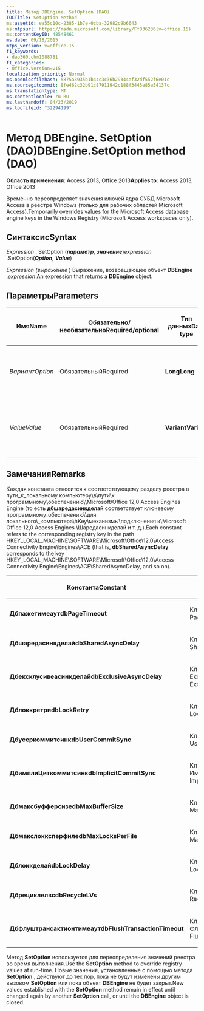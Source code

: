```yaml
---
title: Метод DBEngine. SetOption (DAO)
TOCTitle: SetOption Method
ms:assetid: ea55c10c-2385-1b7e-0cba-32982c9b6643
ms:mtpsurl: https://msdn.microsoft.com/library/Ff836236(v=office.15)
ms:contentKeyID: 48548461
ms.date: 09/18/2015
mtps_version: v=office.15
f1_keywords:
- dao360.chm1088781
f1_categories:
- Office.Version=v15
localization_priority: Normal
ms.openlocfilehash: 5875a8935b1b44c3c36b29344af32df552f6e01c
ms.sourcegitcommit: 8fe462c32b91c87911942c188f3445e85a54137c
ms.translationtype: MT
ms.contentlocale: ru-RU
ms.lasthandoff: 04/23/2019
ms.locfileid: "32294199"
---
```

# <a name="dbenginesetoption-method-dao"></a><span data-ttu-id="aac59-102">Метод DBEngine. SetOption (DAO)</span><span class="sxs-lookup"><span data-stu-id="aac59-102">DBEngine.SetOption method (DAO)</span></span>

<span data-ttu-id="aac59-103">**Область применения**: Access 2013, Office 2013</span><span class="sxs-lookup"><span data-stu-id="aac59-103">**Applies to**: Access 2013, Office 2013</span></span>

<span data-ttu-id="aac59-104">Временно переопределяет значения ключей ядра СУБД Microsoft Access в реестре Windows (только для рабочих областей Microsoft Access).</span><span class="sxs-lookup"><span data-stu-id="aac59-104">Temporarily overrides values for the Microsoft Access database engine keys in the Windows Registry (Microsoft Access workspaces only).</span></span>

## <a name="syntax"></a><span data-ttu-id="aac59-105">Синтаксис</span><span class="sxs-lookup"><span data-stu-id="aac59-105">Syntax</span></span>

<span data-ttu-id="aac59-106">*Expression* . SetOption (***параметр***, ***значение***)</span><span class="sxs-lookup"><span data-stu-id="aac59-106">*expression* .SetOption(***Option***, ***Value***)</span></span>

<span data-ttu-id="aac59-107">*Expression (выражение* ) Выражение, возвращающее объект **DBEngine** .</span><span class="sxs-lookup"><span data-stu-id="aac59-107">*expression* An expression that returns a **DBEngine** object.</span></span>

## <a name="parameters"></a><span data-ttu-id="aac59-108">Параметры</span><span class="sxs-lookup"><span data-stu-id="aac59-108">Parameters</span></span>

<table>
<colgroup>
<col style="width: 25%" />
<col style="width: 25%" />
<col style="width: 25%" />
<col style="width: 25%" />
</colgroup>
<thead>
<tr class="header">
<th><p><span data-ttu-id="aac59-109">Имя</span><span class="sxs-lookup"><span data-stu-id="aac59-109">Name</span></span></p></th>
<th><p><span data-ttu-id="aac59-110">Обязательно/необязательно</span><span class="sxs-lookup"><span data-stu-id="aac59-110">Required/optional</span></span></p></th>
<th><p><span data-ttu-id="aac59-111">Тип данных</span><span class="sxs-lookup"><span data-stu-id="aac59-111">Data type</span></span></p></th>
<th><p><span data-ttu-id="aac59-112">Описание</span><span class="sxs-lookup"><span data-stu-id="aac59-112">Description</span></span></p></th>
</tr>
</thead>
<tbody>
<tr class="odd">
<td><p><span data-ttu-id="aac59-113"><em>Вариант</em></span><span class="sxs-lookup"><span data-stu-id="aac59-113"><em>Option</em></span></span></p></td>
<td><p><span data-ttu-id="aac59-114">Обязательный</span><span class="sxs-lookup"><span data-stu-id="aac59-114">Required</span></span></p></td>
<td><p><span data-ttu-id="aac59-115"><strong>Long</strong></span><span class="sxs-lookup"><span data-stu-id="aac59-115"><strong>Long</strong></span></span></p></td>
<td><p><span data-ttu-id="aac59-116">Константа, описанная в разделе Примечания.</span><span class="sxs-lookup"><span data-stu-id="aac59-116">A constant as described in Remarks.</span></span></p></td>
</tr>
<tr class="even">
<td><p><span data-ttu-id="aac59-117"><em>Value</em></span><span class="sxs-lookup"><span data-stu-id="aac59-117"><em>Value</em></span></span></p></td>
<td><p><span data-ttu-id="aac59-118">Обязательный</span><span class="sxs-lookup"><span data-stu-id="aac59-118">Required</span></span></p></td>
<td><p><span data-ttu-id="aac59-119"><strong>Variant</strong></span><span class="sxs-lookup"><span data-stu-id="aac59-119"><strong>Variant</strong></span></span></p></td>
<td><p><span data-ttu-id="aac59-120">Значение, которое необходимо присвоить параметру.</span><span class="sxs-lookup"><span data-stu-id="aac59-120">The value that you want to set option to.</span></span></p></td>
</tr>
</tbody>
</table>


## <a name="remarks"></a><span data-ttu-id="aac59-121">Замечания</span><span class="sxs-lookup"><span data-stu-id="aac59-121">Remarks</span></span>

<span data-ttu-id="aac59-122">Каждая константа относится к соответствующему разделу реестра в пути\_к\_локальному компьютеру\\в\\пути\\к программному\\обеспечению\\\\Microsoft\\Office 12,0 Access Engines Engine (то есть **дбшаредасинкделай** соответствует ключевому программному\_обеспечению\\\\для локального\\\_компьютера\\hKey\\механизмы\\подключения к\\Microsoft Office 12,0 Access Engines \\Шаредасинкделай и т. д.).</span><span class="sxs-lookup"><span data-stu-id="aac59-122">Each constant refers to the corresponding registry key in the path HKEY\_LOCAL\_MACHINE\\SOFTWARE\\Microsoft\\Office\\12.0\\Access Connectivity Engine\\Engines\\ACE (that is, **dbSharedAsyncDelay** corresponds to the key HKEY\_LOCAL\_MACHINE\\SOFTWARE\\Microsoft\\Office\\12.0\\Access Connectivity Engine\\Engines\\ACE\\SharedAsyncDelay, and so on).</span></span>

<table>
<colgroup>
<col style="width: 50%" />
<col style="width: 50%" />
</colgroup>
<thead>
<tr class="header">
<th><p><span data-ttu-id="aac59-123">Константа</span><span class="sxs-lookup"><span data-stu-id="aac59-123">Constant</span></span></p></th>
<th><p><span data-ttu-id="aac59-124">Описание</span><span class="sxs-lookup"><span data-stu-id="aac59-124">Description</span></span></p></th>
</tr>
</thead>
<tbody>
<tr class="odd">
<td><p><span data-ttu-id="aac59-125"><strong>Дбпажетимеаут</strong></span><span class="sxs-lookup"><span data-stu-id="aac59-125"><strong>dbPageTimeout</strong></span></span></p></td>
<td><p><span data-ttu-id="aac59-126">Ключ Пажетимеаут</span><span class="sxs-lookup"><span data-stu-id="aac59-126">The PageTimeout key</span></span></p></td>
</tr>
<tr class="even">
<td><p><span data-ttu-id="aac59-127"><strong>Дбшаредасинкделай</strong></span><span class="sxs-lookup"><span data-stu-id="aac59-127"><strong>dbSharedAsyncDelay</strong></span></span></p></td>
<td><p><span data-ttu-id="aac59-128">Ключ Шаредасинкделай</span><span class="sxs-lookup"><span data-stu-id="aac59-128">The SharedAsyncDelay key</span></span></p></td>
</tr>
<tr class="odd">
<td><p><span data-ttu-id="aac59-129"><strong>Дбексклусивеасинкделай</strong></span><span class="sxs-lookup"><span data-stu-id="aac59-129"><strong>dbExclusiveAsyncDelay</strong></span></span></p></td>
<td><p><span data-ttu-id="aac59-130">Ключ Ексклусивеасинкделай</span><span class="sxs-lookup"><span data-stu-id="aac59-130">The ExclusiveAsyncDelay key</span></span></p></td>
</tr>
<tr class="even">
<td><p><span data-ttu-id="aac59-131"><strong>Дблоккретри</strong></span><span class="sxs-lookup"><span data-stu-id="aac59-131"><strong>dbLockRetry</strong></span></span></p></td>
<td><p><span data-ttu-id="aac59-132">Ключ Локкретри</span><span class="sxs-lookup"><span data-stu-id="aac59-132">The LockRetry key</span></span></p></td>
</tr>
<tr class="odd">
<td><p><span data-ttu-id="aac59-133"><strong>Дбусеркоммитсинк</strong></span><span class="sxs-lookup"><span data-stu-id="aac59-133"><strong>dbUserCommitSync</strong></span></span></p></td>
<td><p><span data-ttu-id="aac59-134">Ключ Усеркоммитсинк</span><span class="sxs-lookup"><span data-stu-id="aac59-134">The UserCommitSync key</span></span></p></td>
</tr>
<tr class="even">
<td><p><span data-ttu-id="aac59-135"><strong>ДбимплиЦиткоммитсинк</strong></span><span class="sxs-lookup"><span data-stu-id="aac59-135"><strong>dbImplicitCommitSync</strong></span></span></p></td>
<td><p><span data-ttu-id="aac59-136">Ключ ИмплиЦиткоммитсинк</span><span class="sxs-lookup"><span data-stu-id="aac59-136">The ImplicitCommitSync key</span></span></p></td>
</tr>
<tr class="odd">
<td><p><span data-ttu-id="aac59-137"><strong>Дбмаксбуфферсизе</strong></span><span class="sxs-lookup"><span data-stu-id="aac59-137"><strong>dbMaxBufferSize</strong></span></span></p></td>
<td><p><span data-ttu-id="aac59-138">Ключ Максбуфферсизе</span><span class="sxs-lookup"><span data-stu-id="aac59-138">The MaxBufferSize key</span></span></p></td>
</tr>
<tr class="even">
<td><p><span data-ttu-id="aac59-139"><strong>Дбмакслокксперфиле</strong></span><span class="sxs-lookup"><span data-stu-id="aac59-139"><strong>dbMaxLocksPerFile</strong></span></span></p></td>
<td><p><span data-ttu-id="aac59-140">Ключ MaxLocksPerFile</span><span class="sxs-lookup"><span data-stu-id="aac59-140">The MaxLocksPerFile key</span></span></p></td>
</tr>
<tr class="odd">
<td><p><span data-ttu-id="aac59-141"><strong>Дблоккделай</strong></span><span class="sxs-lookup"><span data-stu-id="aac59-141"><strong>dbLockDelay</strong></span></span></p></td>
<td><p><span data-ttu-id="aac59-142">Ключ Локкделай</span><span class="sxs-lookup"><span data-stu-id="aac59-142">The LockDelay key</span></span></p></td>
</tr>
<tr class="even">
<td><p><span data-ttu-id="aac59-143"><strong>Дбрециклелвс</strong></span><span class="sxs-lookup"><span data-stu-id="aac59-143"><strong>dbRecycleLVs</strong></span></span></p></td>
<td><p><span data-ttu-id="aac59-144">Ключ Рециклелвс</span><span class="sxs-lookup"><span data-stu-id="aac59-144">The RecycleLVs key</span></span></p></td>
</tr>
<tr class="odd">
<td><p><span data-ttu-id="aac59-145"><strong>Дбфлуштрансактионтимеаут</strong></span><span class="sxs-lookup"><span data-stu-id="aac59-145"><strong>dbFlushTransactionTimeout</strong></span></span></p></td>
<td><p><span data-ttu-id="aac59-146">Ключ Флуштрансактионтимеаут</span><span class="sxs-lookup"><span data-stu-id="aac59-146">The FlushTransactionTimeout key</span></span></p></td>
</tr>
</tbody>
</table>


<span data-ttu-id="aac59-147">Метод **SetOption** используется для переопределения значений реестра во время выполнения.</span><span class="sxs-lookup"><span data-stu-id="aac59-147">Use the **SetOption** method to override registry values at run-time.</span></span> <span data-ttu-id="aac59-148">Новые значения, установленные с помощью метода **SetOption** , действуют до тех пор, пока не будут изменены другим вызовом **SetOption** или пока объект **DBEngine** не будет закрыт.</span><span class="sxs-lookup"><span data-stu-id="aac59-148">New values established with the **SetOption** method remain in effect until changed again by another **SetOption** call, or until the **DBEngine** object is closed.</span></span>

